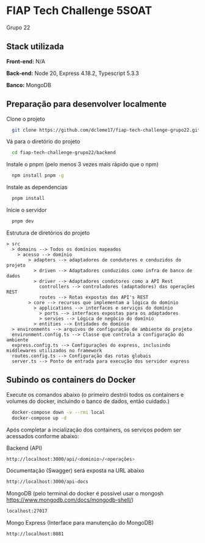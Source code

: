 
# FIAP Tech Challenge 5SOAT

Grupo 22
## Stack utilizada

**Front-end:** N/A

**Back-end:** Node 20, Express 4.18.2, Typescript 5.3.3

**Banco:** MongoDB



## Preparação para desenvolver localmente

Clone o projeto

```bash
  git clone https://github.com/dcleme17/fiap-tech-challenge-grupo22.git
```

Vá para o diretório do projeto

```bash
  cd fiap-tech-challenge-grupo22/backend
```

Instale o pnpm (pelo menos 3 vezes mais rápido que o npm)

```bash
  npm install pnpm -g
```

Instale as dependencias

```bash
  pnpm install
```

Inicie o servidor

```bash
  pnpm dev
```

Estrutura de diretórios do projeto

    > src
      > domains --> Todos os domínios mapeados
        > acesso --> domínio
            > adapters --> adaptadores de condutores e conduzidos do projeto 
              > driven --> Adaptadores conduzidos como infra de banco de dados
              > driver --> Adaptadores condutores como a API Rest
                controllers --> controladores (adaptadores) das operações REST
                routes --> Rotas expostas das API's REST
            > core --> recursos que implementam a lógica do domínio
              > applications --> interfaces e serviços do domínio
                > ports --> interfaces expostas para os adaptadores
                > servies --> Lógica de negócio do domínio
              > entities --> Entidades do domínio
      > environments --> arquivos de configuração de ambiente do projeto
      environment.config.ts --> Classe que controla a configuração do ambiente
      express.config.ts --> Comfigurações do express, inclusindo middlewares utilizados no framework
      routes.config.ts --> Configuração das rotas globais
      server.ts --> Ponto de entrada para execução dos servidor express


## Subindo os containers do Docker

Execute os comandos abaixo (o primeiro destrói todos os containers e volumes do docker, incluindo o banco de dados, então cuidado.)

```bash
  docker-compose down -v --rmi local
  docker-compose up -d
```

Após completar a incialização dos containers, os serviços podem ser acessados conforme abaixo:

Backend (API)
```bash
http://localhost:3000/api/<dominio>/<operações>
```
Documentação (Swagger) será exposta na URL abaixo
```bash
http://localhost:3000/api-docs
```

MongoDB (pelo terminal do docker é possível usar o mongosh https://www.mongodb.com/docs/mongodb-shell/)
```bash
localhost:27017
```
Mongo Express (Interface para manutenção do MongoDB)
```bash
http://localhost:8081 
```